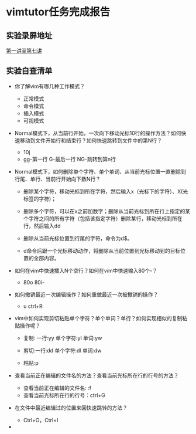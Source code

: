 # vimtutor任务完成报告

## 实验录屏地址

[第一讲至第七讲](https://asciinema.org/~BurnyMcDull)

## 实验自查清单

* 你了解vim有哪几种工作模式？
    * 正常模式
    * 命令模式
    * 插入模式
    * 可视模式

* Normal模式下，从当前行开始，一次向下移动光标10行的操作方法？如何快速移动到文件开始行和结束行？如何快速跳转到文件中的第N行？
    * 10j
    * gg-第一行 G-最后一行 NG-跳转到第n行

* Normal模式下，如何删除单个字符、单个单词、从当前光标位置一直删除到行尾、单行、当前行开始向下数N行？
    *  删除某个字符，移动光标到所在字符，然后输入x（光标下的字符）、X(光标签的字符)；
    *  删除多个字符，可以在x之前加数字；删除从当前光标到所在行上指定的某个字符之间的所有字符（包括该指定字符）删除某行，移动光标到所在行，然后输入dd
    *  删除从当前光标位置到行尾的字符，命令为d$。

    *  d命令后跟一个光标移动动作，将删除从当前位置到光标移动到的目标位置的全部内容。
    
* 如何在vim中快速插入N个空行？如何在vim中快速输入80个-？
    * 80o 80i-

* 如何撤销最近一次编辑操作？如何重做最近一次被撤销的操作？
    * u ctrl+R
    
* vim中如何实现剪切粘贴单个字符？单个单词？单行？如何实现相似的复制粘贴操作呢？
    * 复制: 一行:yy 单个字符:yl 单词:yw
    
	* 剪切:一行:dd 		单个字符:dl 		单词:dw
	
	* 粘贴:p
	
* 查看当前正在编辑的文件名的方法？查看当前光标所在行的行号的方法？
	* 查看当前正在编辑的文件名: :f
    * 查看当前光标所在行的行号：ctrl+G

* 在文件中最近编辑过的位置来回快速跳转的方法？
    * Ctrl+O，Ctrl+I

*